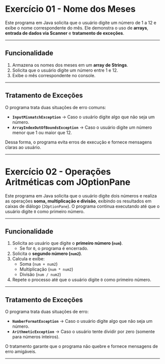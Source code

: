 # Exercício 01 - Nome dos Meses

Este programa em Java solicita que o usuário digite um número de 1 a 12 e exibe o nome correspondente do mês. Ele demonstra o uso de **arrays**, **entrada de dados via Scanner** e **tratamento de exceções**.

---

## Funcionalidade

1. Armazena os nomes dos meses em um **array de Strings**.
2. Solicita que o usuário digite um número entre 1 e 12.
3. Exibe o mês correspondente no console.

---

## Tratamento de Exceções

O programa trata duas situações de erro comuns:

- **`InputMismatchException`** → Caso o usuário digite algo que não seja um número.  
- **`ArrayIndexOutOfBoundsException`** → Caso o usuário digite um número menor que 1 ou maior que 12.

Dessa forma, o programa evita erros de execução e fornece mensagens claras ao usuário.

---

# Exercício 02 - Operações Aritméticas com JOptionPane

Este programa em Java solicita que o usuário digite dois números e realiza as operações **soma, multiplicação e divisão**, exibindo os resultados em caixas de diálogo (`JOptionPane`). O programa continua executando até que o usuário digite `0` como primeiro número.

---

## Funcionalidade

1. Solicita ao usuário que digite o **primeiro número (`num`)**.  
   - Se for `0`, o programa é encerrado.
2. Solicita o **segundo número (`num2`)**.  
3. Calcula e exibe:
   - Soma (`num + num2`)
   - Multiplicação (`num * num2`)
   - Divisão (`num / num2`)
4. Repete o processo até que o usuário digite `0` como primeiro número.

---

## Tratamento de Exceções

O programa trata duas situações de erro:

- **`NumberFormatException`** → Caso o usuário digite algo que não seja um número.  
- **`ArithmeticException`** → Caso o usuário tente dividir por zero (somente para números inteiros).

O tratamento garante que o programa não quebre e fornece mensagens de erro amigáveis.

---